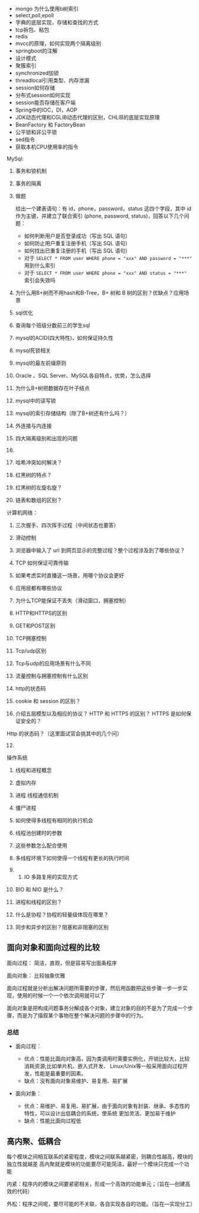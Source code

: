 - mongo 为什么使用b树索引
- select,poll,epoll
- 字典的底层实现，存储和查找的方式
- tcp拆包、粘包
- redis
- mvcc的原理，如何实现两个隔离级别
- springboot的注解
- 设计模式
- 聚簇索引
- synchronized加锁
- threadlocal引用类型、内存泄漏
- session如何存储
- 分布式session如何实现
- session能否存储在客户端
- Spring中的IOC，DI，AOP
- JDK动态代理和CGLIB动态代理的区别，CHLIB的底层实现原理
- BeanFactory 和 FactoryBean
- 公平锁和非公平锁
- sed指令
- 获取本机CPU使用率的指令





MySql:

1. 事务和锁机制

2. 事务的隔离

3. 做题

	给出一个建表语句：有 id，phone，password，status 这四个字段，其中 id 作为主键，并建立了联合索引 (phone, password, status)，回答以下几个问题：

	-   如何判断用户是否登录成功（写出 SQL 语句）
	-   如何防止用户重复注册手机（写出 SQL 语句）
	-   如何找出已重复注册的手机（写出 SQL 语句）
	-   对于 `SELECT * FROM user WHERE phone = "xxx" AND password = "***"` 用到什么索引
	-   对于 `SELECT * FROM user WHERE phone = "xxx" AND status = "***"` 索引会失效吗

4. 为什么用B+树而不用hash和B-Tree，B+ 树和 B 树的区别？优缺点？应用场景

5. sql优化

6. 查询每个班级分数前三的学生sql



8. mysql的ACID(四大特性)，如何保证持久性
9. mysql死锁相关
10. mysql的最左前缀原则
11. Oracle 、SQL Server、MySQL各自特点，优势，怎么选择

13. 为什么B+树把数据存在叶子结点

15. mysql中的读写锁
16. mysql的索引存储结构（除了B+树还有什么吗？）
17. 外连接与内连接
18. 四大隔离级别和出现的问题
19. 
2.  哈希冲突如何解决？
3.  红黑树的特点？
4.  红黑树的左旋右旋？
5.  链表和数组的区别？


计算机网络：

1. 三次握手、四次挥手过程（中间状态也要答）

2. 滑动控制

3. 浏览器中输入了 url 到网页显示的完整过程？整个过程涉及到了哪些协议？

4. TCP 如何保证可靠传输

5. 如果考虑实时直播这一场景，用哪个协议会更好

6. 应用层都有哪些协议



8. 为什么TCP能保证不丢失（滑动窗口，拥塞控制）

9. HTTP和HTTPS的区别

10. GET和POST区别

11. TCP拥塞控制
12. Tcp/udp区别
13. Tcp与udp的应用场景有什么不同
14. 流量控制与拥塞控制有什么区别
15. http的状态码
16. cookie 和 session 的区别？
17. 介绍五层模型以及相应的协议？
HTTP 和 HTTPS 的区别？
HTTPS 是如何保证安全的？

Http 的状态码？（这里面试官会挑其中的几个问）






12. 

操作系统

1. 线程和进程概念

2. 虚拟内存



4. 进程 线程通信机制
5. 僵尸进程
6. 如何使得多线程有相同的执行机会
7. 线程池创建时的参数
8. 这些参数怎么配合使用
9. 多线程环境下如何使得一个线程有更长的执行时间
10. 1.  IO 多路复用的实现方式
2.  BIO 和 NIO 是什么？
3.  进程和线程的区别？
4.  什么是协程？协程的轻量级体现在哪里？
5.  同步和异步的区别？阻塞和非阻塞的区别

## 面向对象和面向过程的比较

面向过程： 简洁，直观，但是容易写出面条程序

面向对象： 比较抽象优雅

面向过程就是分析出解决问题所需要的步骤，然后用函数把这些步骤一步一步实现，使用的时候一个一个依次调用就可以了

面向对象是把构成问题事务分解成各个对象，建立对象的目的不是为了完成一个步骤，而是为了描叙某个事物在整个解决问题的步骤中的行为。

### 总结

- 面向过程：
	- 优点：性能比面向对象高，因为类调用时需要实例化，开销比较大，比较消耗资源;比如单片机、嵌入式开发、 Linux/Unix等一般采用面向过程开发，性能是最重要的因素。  
	- 缺点：没有面向对象易维护、易复用、易扩展

- 面向对象：
	- 优点：易维护、易复用、易扩展，由于面向对象有封装、继承、多态性的特性，可以设计出低耦合的系统，使系统 更加灵活、更加易于维护  
	- 缺点：性能比面向过程低

## 高内聚、低耦合

每个模块之间相互联系的紧密程度，模块之间联系越紧密，则耦合性越高，模块的独立性就越差
高内聚就是模块的功能要尽可能简洁，最好一个模块只完成一个功能

内紧：程序内的模块之间要紧密相关，形成一个高效的功能单元；（旨在—创建高效的代码）

外松：程序之间呢，要尽可能的不关联，各自实现各自的功能。（旨在—实现分工）



